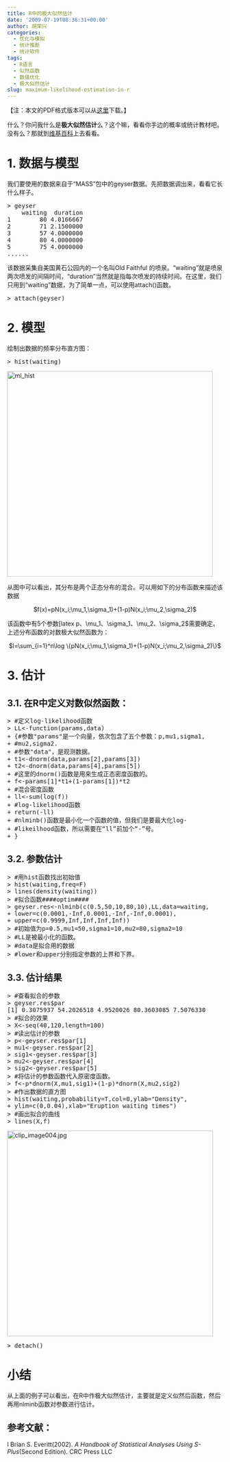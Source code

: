 ```yaml
---
title: R中的极大似然估计
date: '2009-07-19T08:36:31+00:00'
author: 胡荣兴
categories:
  - 优化与模拟
  - 统计推断
  - 统计软件
tags:
  - R语言
  - 似然函数
  - 数值优化
  - 极大似然估计
slug: maximum-likelihood-estimation-in-r
---
```


【注：本文的PDF格式版本可以从[这里](http://cos.name/wp-content/uploads/2009/07/ML.pdf "http://cos.name/wp-content/uploads/2009/07/ML.pdf")下载。】

什么？你问我什么是**极大似然估计**么？这个嘛，看看你手边的概率或统计教材吧。没有么？那就到[维基百科](http://zh.wikipedia.org/w/index.php?title=%E6%9C%80%E5%A4%A7%E4%BC%BC%E7%84%B6%E4%BC%B0%E8%AE%A1&variant=zh-cn)上去看看。

# 1. 数据与模型

我们要使用的数据来自于“MASS”包中的geyser数据。先把数据调出来，看看它长什么样子。

<pre class="brush: r">&gt; geyser
    waiting  duration
1        80 4.0166667
2        71 2.1500000
3        57 4.0000000
4        80 4.0000000
5        75 4.0000000
......</pre>

该数据采集自美国黄石公园内的一个名叫Old Faithful 的喷泉。“waiting”就是喷泉两次喷发的间隔时间，“duration”当然就是指每次喷发的持续时间。在这里，我们只用到“waiting”数据，为了简单一点，可以使用attach()函数。

<pre class="brush: r">&gt; attach(geyser)</pre>

<!--more-->

# 2. 模型

绘制出数据的频率分布直方图：

<pre class="brush: r">&gt; hist(waiting)</pre>

[<img class="aligncenter size-full wp-image-1413" title="ml_hist" src="http://cos.name/wp-content/uploads/2009/08/ml_hist.png" alt="ml_hist" width="480" height="480" srcset="http://cos.name/wp-content/uploads/2009/08/ml_hist.png 480w, http://cos.name/wp-content/uploads/2009/08/ml_hist-150x150.png 150w, http://cos.name/wp-content/uploads/2009/08/ml_hist-300x300.png 300w" sizes="(max-width: 480px) 100vw, 480px" />](http://cos.name/wp-content/uploads/2009/08/ml_hist.png)
  
从图中可以看出，其分布是两个正态分布的混合。可以用如下的分布函数来描述该数据

<div style="text-align: center;">
  $f(x)=pN(x_i;\mu_1,\sigma_1)+(1-p)N(x_i;\mu_2,\sigma_2)$
</div>

该函数中有5个参数[latex p$、$\mu\_1$、$\sigma\_1$、$\mu\_2$、$\sigma\_2$需要确定。上述分布函数的对数极大似然函数为：

<div style="text-align: center;">
  $l=\sum_{i=1}^n\log \{pN(x_i;\mu_1,\sigma_1)+(1-p)N(x_i;\mu_2,\sigma_2)\}$
</div>

# 3. 估计

## 3.1. 在R中定义对数似然函数：

<pre class="brush: r">&gt; #定义log-likelihood函数
&gt; LL&lt;-function(params,data)
+ {#参数"params"是一个向量，依次包含了五个参数：p,mu1,sigma1,
+ #mu2,sigma2.
+ #参数"data"，是观测数据。
+ t1&lt;-dnorm(data,params[2],params[3])
+ t2&lt;-dnorm(data,params[4],params[5])
+ #这里的dnorm()函数是用来生成正态密度函数的。
+ f&lt;-params[1]*t1+(1-params[1])*t2
+ #混合密度函数
+ ll&lt;-sum(log(f))
+ #log-likelihood函数
+ return(-ll)
+ #nlminb()函数是最小化一个函数的值，但我们是要最大化log-
+ #likeilhood函数，所以需要在“ll”前加个“-”号。
+ }</pre>

## 3.2. 参数估计

<pre class="brush: r">&gt; #用hist函数找出初始值
&gt; hist(waiting,freq=F)
&gt; lines(density(waiting))
&gt; #拟合函数####optim####
&gt; geyser.res&lt;-nlminb(c(0.5,50,10,80,10),LL,data=waiting,
+ lower=c(0.0001,-Inf,0.0001,-Inf,-Inf,0.0001),
+ upper=c(0.9999,Inf,Inf,Inf,Inf))
&gt; #初始值为p=0.5,mu1=50,sigma1=10,mu2=80,sigma2=10
&gt; #LL是被最小化的函数。
&gt; #data是拟合用的数据
&gt; #lower和upper分别指定参数的上界和下界。</pre>

## 3.3. 估计结果

<pre class="brush: r">&gt; #查看拟合的参数
&gt; geyser.res$par
[1] 0.3075937 54.2026518 4.9520026 80.3603085 7.5076330
&gt; #拟合的效果
&gt; X&lt;-seq(40,120,length=100)
&gt; #读出估计的参数
&gt; p&lt;-geyser.res$par[1]
&gt; mu1&lt;-geyser.res$par[2]
&gt; sig1&lt;-geyser.res$par[3]
&gt; mu2&lt;-geyser.res$par[4]
&gt; sig2&lt;-geyser.res$par[5]
&gt; #将估计的参数函数代入原密度函数。
&gt; f&lt;-p*dnorm(X,mu1,sig1)+(1-p)*dnorm(X,mu2,sig2)
&gt; #作出数据的直方图
&gt; hist(waiting,probability=T,col=0,ylab="Density",
+ ylim=c(0,0.04),xlab="Eruption waiting times")
&gt; #画出拟合的曲线
&gt; lines(X,f)</pre>

[<img class="aligncenter size-full wp-image-1404" title="clip_image004.jpg" src="http://cos.name/wp-content/uploads/2009/07/clip_image004.jpg" alt="clip_image004.jpg" width="481" height="480" srcset="http://cos.name/wp-content/uploads/2009/07/clip_image004.jpg 481w, http://cos.name/wp-content/uploads/2009/07/clip_image004-150x150.jpg 150w, http://cos.name/wp-content/uploads/2009/07/clip_image004-300x299.jpg 300w" sizes="(max-width: 481px) 100vw, 481px" />](http://cos.name/wp-content/uploads/2009/07/clip_image004.jpg)

<pre class="brush: r">&gt; detach()</pre>

# 小结

从上面的例子可以看出，在R中作极大似然估计，主要就是定义似然后函数，然后再用nlminb函数对参数进行估计。

## 参考文献：

l Brian S. Everitt(2002). _A Handbook of Statistical Analyses Using S-Plus_(Second Edition). CRC Press LLC
